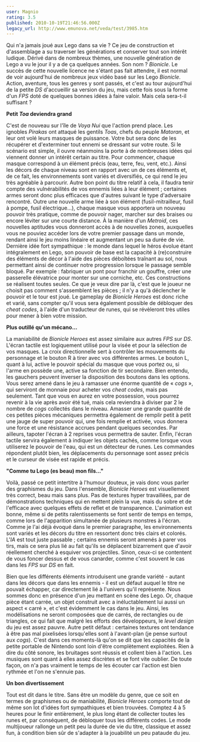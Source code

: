 ```yaml
---
user: Magnio
rating: 3.5
published: 2010-10-19T21:46:56.000Z
legacy_url: http://www.emunova.net/veda/test/3985.htm
---
```

Qui n'a jamais joué aux Lego dans sa vie ? Ce jeu de construction et d'assemblage a su traverser les générations et conserver tout son intérêt ludique. Dérivé dans de nombreux thèmes, une nouvelle génération de Lego a vu le jour il y a de ça quelques années. Son nom ? _Bionicle_. Le succès de cette nouvelle licence ne s'étant pas fait attendre, il est normal de voir aujourd'hui de nombreux jeux vidéo basé sur les Lego _Bionicle_. Action, aventure, tous les genres y sont passés, et c'est au tour aujourd'hui de la petite _DS_ d'accueillir sa version du jeu, mais cette fois sous la forme d'un _FPS_ doté de quelques bonnes idées à faire valoir. Mais cela sera-t-il suffisant ?  

   

**Petit _Toa_ deviendra grand**  

   

C'est de nouveau sur l'île de _Voya Nui_ que l'action prend place. Les ignobles _Pirakas_ ont attaqué les gentils _Toas_, chefs du peuple _Matoran_, et leur ont volé leurs masques de puissance. Votre but sera donc de les récupérer et d'exterminer tout ennemi se dressant sur votre route. Si le scénario est simple, il ouvre néanmoins la porte à de nombreuses idées qui viennent donner un intérêt certain au titre. Pour commencer, chaque masque correspond à un élément précis (eau, terre, feu, vent, etc.). Ainsi les décors de chaque niveau sont en rapport avec un de ces éléments et, de ce fait, les environnements sont variés et diversifiés, ce qui rend le jeu très agréable à parcourir. Autre bon point du titre relatif à cela, il faudra tenir compte des vulnérabilités de vos ennemis liées à leur élément ; certaines armes seront donc plus efficaces que d'autres suivant le type d'adversaire rencontré. Outre une nouvelle arme liée à son élément (fusil-mitrailleur, fusil à pompe, fusil électrique...), chaque masque vous apportera un nouveau pouvoir très pratique, comme de pouvoir nager, marcher sur des braises ou encore léviter sur une courte distance. À la manière d'un _Metroid_, ces nouvelles aptitudes vous donneront accès à de nouvelles zones, auxquelles vous ne pouviez accéder lors de votre premier passage dans un monde, rendant ainsi le jeu moins linéaire et augmentant un peu sa durée de vie. Dernière idée fort sympathique : le monde dans lequel le héros évolue étant intégralement en Lego, son pouvoir de base est la capacité à (re)construire des éléments de décor à l'aide des pièces déboîtées traînant au sol, nous permettant ainsi de continuer notre progression lorsque le passage semble bloqué. Par exemple : fabriquer un pont pour franchir un gouffre, créer une passerelle élévatrice pour monter sur une corniche, etc. Ces constructions se réalisent toutes seules. Ce que je veux dire par là, c'est que le joueur ne choisit pas comment s'assemblent les pièces ; il n'y a qu'à déclencher le pouvoir et le tour est joué. Le gameplay de _Bionicle Heroes_ est donc riche et varié, sans compter qu'il vous sera également possible de débloquer des _cheat codes_, à l'aide d'un traducteur de runes, qui se révèleront très utiles pour mener à bien votre mission.  

   

**Plus outillé qu'un mécano...**  

   

La maniabilité de _Bionicle Heroes_ est assez similaire aux autres _FPS_ sur _DS_. L'écran tactile est logiquement utilisé pour la visée et pour la sélection de vos masques. La croix directionnelle sert à contrôler les mouvements du personnage et le bouton R à tirer avec vos différentes armes. Le bouton L, quant à lui, active le pouvoir spécial du masque que vous portez ou, si l'arme en possède une, active sa fonction de tir secondaire. Bien entendu, les gauchers peuvent inverser la disposition des boutons dans les options. Vous serez amené dans le jeu à ramasser une énorme quantité de « _cogs_ », qui serviront de monnaie pour acheter vos _cheat codes_, mais pas seulement. Tant que vous en aurez en votre possession, vous pourrez revenir à la vie après avoir été tué, mais cela reviendra à diviser par 2 le nombre de _cogs_ collectés dans le niveau. Amasser une grande quantité de ces petites pièces mécaniques permettra également de remplir petit à petit une jauge de super pouvoir qui, une fois remplie et activée, vous donnera une force et une résistance accrues pendant quelques secondes. Par ailleurs, tapoter l'écran à 2 reprises vous permettra de sauter. Enfin, l'écran tactile servira également à indiquer les objets cachés, comme lorsque vous utiliserez le pouvoir de l'eau, qui est un détecteur de runes. Les commandes répondent plutôt bien, les déplacements du personnage sont assez précis et le curseur de visée est rapide et précis.  

   

**"Comme tu Lego (es beau) mon fils..."**  

   

Voilà, passé ce petit intertitre à l'humour douteux, je vais donc vous parler des graphismes du jeu. Dans l'ensemble, _Bionicle Heroes_ est visuellement très correct, beau mais sans plus. Pas de textures hyper travaillées, par de démonstrations techniques qui en mettent plein la vue, mais du sobre et de l'efficace avec quelques effets de reflet et de transparence. L'animation est bonne, même si de petits ralentissements se font sentir de temps en temps, comme lors de l'apparition simultanée de plusieurs monstres à l'écran. Comme je l'ai déjà évoqué dans le premier paragraphe, les environnements sont variés et les décors du titre en ressortent donc très clairs et colorés. L'_IA_ est tout juste passable ; certains ennemis seront amenés à parer vos tirs, mais ce sera plus lié au fait qu'ils se déplacent bizarrement que d'avoir réellement cherché à esquiver vos projectiles. Sinon, ceux-ci se contentent de vous foncer dessus et de vous canarder, comme c'est souvent le cas dans les _FPS_ sur _DS_ en fait.  

Bien que les différents éléments introduisent une grande variété - autant dans les décors que dans les ennemis - il est un défaut auquel le titre ne pouvait échapper, car directement lié à l'univers qu'il représente. Nous sommes donc en présence d'un jeu mettant en scène des Lego. Or, chaque pièce étant carrée, un objet construit avec a inéluctablement lui aussi un aspect « carré », et c'est évidemment le cas dans le jeu. Ainsi, les modélisations ne seront composées que de carrés, de rectangles ou de triangles, ce qui fait que malgré les efforts des développeurs, le _level design_ du jeu est assez pauvre. Autre petit défaut : certaines textures ont tendance à être pas mal pixelisées lorsqu'elles sont à l'avant-plan (je pense surtout aux _cogs_). C'est dans ces moments-là qu'on se dit que les capacités de la petite portable de Nintendo sont loin d'être complètement exploitées. Rien à dire du côté sonore, les bruitages sont réussis et collent bien à l'action. Les musiques sont quant à elles assez discrètes et se font vite oublier. De toute façon, on n'a pas vraiment le temps de les écouter car l'action est bien rythmée et l'on ne s'ennuie pas.  

   

**Un bon divertissement**  

   

Tout est dit dans le titre. Sans être un modèle du genre, que ce soit en termes de graphismes ou de maniabilité, _Bionicle Heroes_ comporte tout de même son lot d'idées fort sympathiques et bien trouvées. Comptez 4 à 5 heures pour le finir entièrement, le plus long étant de collecter toutes les runes et, par conséquent, de débloquer tous les différents codes. Le mode multijoueur rallonge un petit peu la durée de vie du titre, classique et assez fun, à condition bien sûr de s'adapter à la jouabilité un peu pataude du jeu.